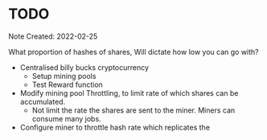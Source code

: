 # TODO
Note Created: 2022-02-25

What proportion of hashes of shares, Will dictate how low you can go with? 

- Centralised billy bucks cryptocurrency
  - Setup mining pools
  - Test Reward function
- Modify mining pool Throttling, to limit rate of which shares can be accumulated.
  - Not limit the rate the shares are sent to the miner. Miners can consume many jobs.
- Configure miner to throttle hash rate which replicates the 